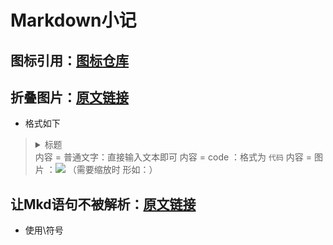 # Markdown小记

## 图标引用：[图标仓库](https://github.com/FortAwesome/Font-Awesome/tree/6.x/svgs/brands)

## 折叠图片：[原文链接](https://www.cnblogs.com/cnblogswilliam/p/14448830.html)

- 格式如下 

<blockquote>
<details><summary>标题</summary><p>
内容
</p></details>
内容 = 普通文字：直接输入文本即可
内容 = code ：格式为 <code>代码</code>
内容 = 图片 ：<img src="路径"/> 
（需要缩放时 形如：<img src="" style="90%"/>）
</blockquote>

## 让Mkd语句不被解析：[原文链接](https://blog.csdn.net/qq_44752641/article/details/105445070)

- 使用\符号

